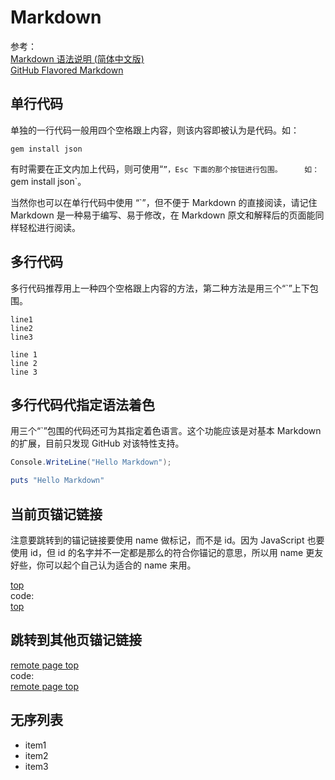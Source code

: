 <a name="top">Markdown</a>
==========================

参考：    
[Markdown 语法说明 (简体中文版)][1]    
[GitHub Flavored Markdown][2]

单行代码
--------

单独的一行代码一般用四个空格跟上内容，则该内容即被认为是代码。如：
    
    gem install json

有时需要在正文内加上代码，则可使用“`”，Esc 下面的那个按钮进行包围。    
如：`gem install json`。

当然你也可以在单行代码中使用 “`”，但不便于 Markdown 的直接阅读，请记住 Markdown 是一种易于编写、易于修改，在 Markdown 原文和解释后的页面能同样轻松进行阅读。

多行代码
--------

多行代码推荐用上一种四个空格跟上内容的方法，第二种方法是用三个“`”上下包围。

    line1
    line2
    line3

```
line 1
line 2
line 3
```

多行代码代指定语法着色
----------------------

用三个“`”包围的代码还可为其指定着色语言。这个功能应该是对基本 Markdown 的扩展，目前只发现 GitHub 对该特性支持。

```C#
Console.WriteLine("Hello Markdown");
```

```Ruby
puts "Hello Markdown"
```

当前页锚记链接
--------------

注意要跳转到的锚记链接要使用 name 做标记，而不是 id。因为 JavaScript 也要使用 id，但 id 的名字并不一定都是那么的符合你锚记的意思，所以用 name 更友好些，你可以起个自己认为适合的 name 来用。

[top](#top)    
code:    
    [top](#top)


跳转到其他页锚记链接
--------------------

[remote page top](https://github.com/Ju2ender/CommentLib/blob/master/snippets/Markdown.md#top)    
code:    
    [remote page top](https://github.com/Ju2ender/CommentLib/blob/master/snippets/Markdown.md#top)

无序列表
--------

- item1
- item2
- item3

[1]: http://wowubuntu.com/markdown/
[2]: https://help.github.com/articles/github-flavored-markdown

